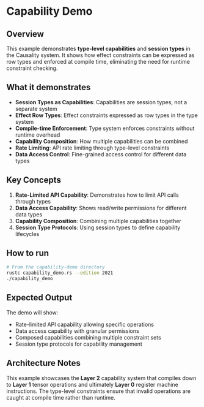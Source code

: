 # Capability Demo

## Overview

This example demonstrates **type-level capabilities** and **session types** in the Causality system. It shows how effect constraints can be expressed as row types and enforced at compile time, eliminating the need for runtime constraint checking.

## What it demonstrates

- **Session Types as Capabilities**: Capabilities are session types, not a separate system
- **Effect Row Types**: Effect constraints expressed as row types in the type system
- **Compile-time Enforcement**: Type system enforces constraints without runtime overhead
- **Capability Composition**: How multiple capabilities can be combined
- **Rate Limiting**: API rate limiting through type-level constraints
- **Data Access Control**: Fine-grained access control for different data types

## Key Concepts

1. **Rate-Limited API Capability**: Demonstrates how to limit API calls through types
2. **Data Access Capability**: Shows read/write permissions for different data types  
3. **Capability Composition**: Combining multiple capabilities together
4. **Session Type Protocols**: Using session types to define capability lifecycles

## How to run

```bash
# From the capability-demo directory
rustc capability_demo.rs --edition 2021
./capability_demo
```

## Expected Output

The demo will show:
- Rate-limited API capability allowing specific operations
- Data access capability with granular permissions
- Composed capabilities combining multiple constraint sets
- Session type protocols for capability management

## Architecture Notes

This example showcases the **Layer 2** capability system that compiles down to **Layer 1** tensor operations and ultimately **Layer 0** register machine instructions. The type-level constraints ensure that invalid operations are caught at compile time rather than runtime.
